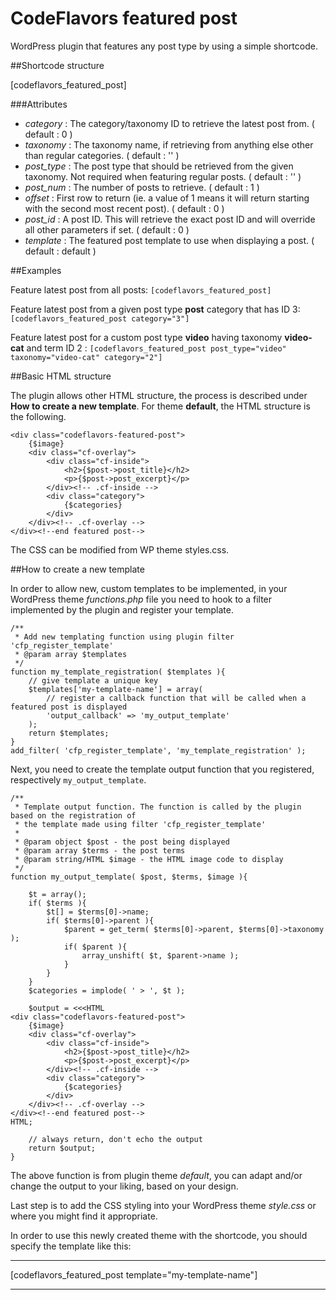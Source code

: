 # CodeFlavors featured post
WordPress plugin that features any post type by using a simple shortcode. 

##Shortcode structure

[codeflavors_featured_post]

###Attributes

* *category* : The category/taxonomy ID to retrieve the latest post from. ( default : 0 )
* *taxonomy* : The taxonomy name, if retrieving from anything else other than regular categories. ( default : '' )
* *post_type* : The post type that should be retrieved from the given taxonomy. Not required when featuring regular posts. ( default : '' )
* *post_num* : The number of posts to retrieve. ( default : 1 )
* *offset* : First row to return (ie. a value of 1 means it will return starting with the second most recent post). ( default : 0 )
* *post_id* : A post ID. This will retrieve the exact post ID and will override all other parameters if set. ( default : 0 )
* *template* : The featured post template to use when displaying a post. ( default : default )

##Examples

Feature latest post from all posts: 
```[codeflavors_featured_post]```

Feature latest post from a given post type **post** category that has ID 3: 
```[codeflavors_featured_post category="3"]```

Feature latest post for a custom post type **video** having taxonomy **video-cat** and term ID 2 : 
```[codeflavors_featured_post post_type="video" taxonomy="video-cat" category="2"]```

##Basic HTML structure

The plugin allows other HTML structure, the process is described under **How to create a new template**. For theme **default**, the HTML structure is the following.

```
<div class="codeflavors-featured-post">
    {$image}
    <div class="cf-overlay">
        <div class="cf-inside">
            <h2>{$post->post_title}</h2>
            <p>{$post->post_excerpt}</p>            
        </div><!-- .cf-inside -->
        <div class="category">
            {$categories}
        </div>
    </div><!-- .cf-overlay -->
</div><!--end featured post-->
```

The CSS can be modified from WP theme styles.css.

##How to create a new template

In order to allow new, custom templates to be implemented, in your WordPress theme *functions.php* file you need to hook to a filter implemented by the plugin and register your template.

```
/**
 * Add new templating function using plugin filter 'cfp_register_template'
 * @param array $templates
 */
function my_template_registration( $templates ){
    // give template a unique key
    $templates['my-template-name'] = array(
        // register a callback function that will be called when a featured post is displayed
        'output_callback' => 'my_output_template' 
    );   
    return $templates;
}
add_filter( 'cfp_register_template', 'my_template_registration' );
```

Next, you need to create the template output function that you registered, respectively `my_output_template`.

```
/**
 * Template output function. The function is called by the plugin based on the registration of
 * the template made using filter 'cfp_register_template'
 * 
 * @param object $post - the post being displayed
 * @param array $terms - the post terms
 * @param string/HTML $image - the HTML image code to display
 */
function my_output_template( $post, $terms, $image ){
    
    $t = array();
    if( $terms ){
        $t[] = $terms[0]->name;
        if( $terms[0]->parent ){
            $parent = get_term( $terms[0]->parent, $terms[0]->taxonomy );
            if( $parent ){
                array_unshift( $t, $parent->name );
            }
        }
    }
    $categories = implode( ' > ', $t );
    
    $output = <<<HTML
<div class="codeflavors-featured-post">
    {$image}
    <div class="cf-overlay">
        <div class="cf-inside">
            <h2>{$post->post_title}</h2>
            <p>{$post->post_excerpt}</p>            
        </div><!-- .cf-inside -->
        <div class="category">
            {$categories}
        </div>
    </div><!-- .cf-overlay -->
</div><!--end featured post-->
HTML;
    
    // always return, don't echo the output
    return $output;
}
```

The above function is from plugin theme *default*, you can adapt and/or change the output to your liking, based on your design.

Last step is to add the CSS styling into your WordPress theme *style.css* or where you might find it appropriate. 

In order to use this newly created theme with the shortcode, you should specify the template like this:

***
[codeflavors_featured_post template="my-template-name"]
***

